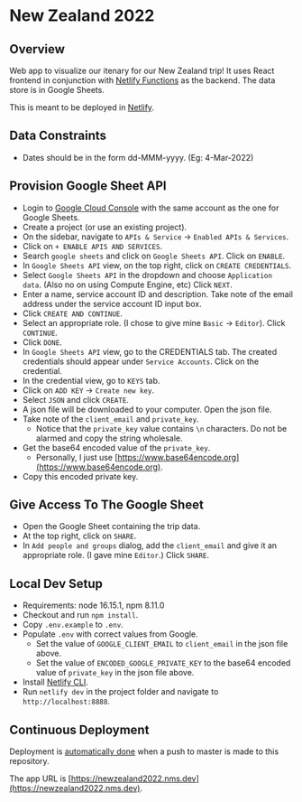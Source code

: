 # New Zealand 2022

## Overview

Web app to visualize our itenary for our New Zealand trip! It uses React frontend in conjunction with [Netlify Functions](https://www.netlify.com/products/functions/) as the backend. The data store is in Google Sheets.

This is meant to be deployed in [Netlify](https://www.netlify.com).

## Data Constraints

- Dates should be in the form dd-MMM-yyyy. (Eg: 4-Mar-2022)

## Provision Google Sheet API

- Login to [Google Cloud Console](https://console.cloud.google.com) with the same account as the one for Google Sheets.
- Create a project (or use an existing project).
- On the sidebar, navigate to `APIs & Service` -> `Enabled APIs & Services`.
- Click on `+ ENABLE APIS AND SERVICES`.
- Search `google sheets` and click on `Google Sheets API`. Click on `ENABLE`.
- In `Google Sheets API` view, on the top right, click on `CREATE CREDENTIALS`.
- Select `Google Sheets API` in the dropdown and choose `Application data`. (Also no on using Compute Engine, etc) Click `NEXT`.
- Enter a name, service account ID and description. Take note of the email address under the service account ID input box.
- Click `CREATE AND CONTINUE`.
- Select an appropriate role. (I chose to give mine `Basic` -> `Editor`). Click `CONTINUE`.
- Click `DONE`.
- In `Google Sheets API` view, go to the CREDENTIALS tab. The created credentials should appear under `Service Accounts`. Click on the credential.
- In the credential view, go to `KEYS` tab.
- Click on `ADD KEY` -> `Create new key`.
- Select `JSON` and click `CREATE`.
- A json file will be downloaded to your computer. Open the json file.
- Take note of the `client_email` and `private_key`.
  - Notice that the `private_key` value contains `\n` characters. Do not be alarmed and copy the string wholesale.
- Get the base64 encoded value of the `private_key`.
  - Personally, I just use [https://www.base64encode.org](https://www.base64encode.org).
- Copy this encoded private key.

## Give Access To The Google Sheet

- Open the Google Sheet containing the trip data.
- At the top right, click on `SHARE`.
- In `Add people and groups` dialog, add the `client_email` and give it an appropriate role. (I gave mine `Editor`.) Click `SHARE`.

## Local Dev Setup

- Requirements: node 16.15.1, npm 8.11.0
- Checkout and run `npm install`.
- Copy `.env.example` to `.env`.
- Populate `.env` with correct values from Google.
  - Set the value of `GOOGLE_CLIENT_EMAIL` to `client_email` in the json file above.
  - Set the value of `ENCODED_GOOGLE_PRIVATE_KEY` to the base64 encoded value of `private_key` in the json file above.
- Install [Netlify CLI](https://docs.netlify.com/cli/get-started/).
- Run `netlify dev` in the project folder and navigate to `http://localhost:8888`.

## Continuous Deployment

Deployment is [automatically done](https://docs.netlify.com/site-deploys/create-deploys/#deploy-with-git) when a push to master is made to this repository.

The app URL is [https://newzealand2022.nms.dev](https://newzealand2022.nms.dev).
